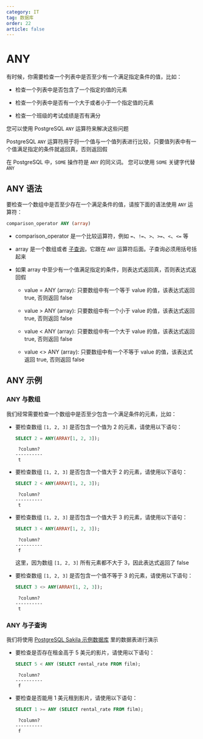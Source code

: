 ```yaml
---
category: IT
tag: 数据库
order: 22
article: false
---
```


# ANY

有时候，你需要检查一个列表中是否至少有一个满足指定条件的值，比如：

- 检查一个列表中是否包含了一个指定的值的元素

- 检查一个列表中是否有一个大于或者小于一个指定值的元素

- 检查一个班级的考试成绩是否有满分

您可以使用 PostgreSQL `ANY` 运算符来解决这些问题

PostgreSQL `ANY` 运算符用于将一个值与一个值列表进行比较，只要值列表中有一个值满足指定的条件就返回真，否则返回假

在 PostgreSQL 中，`SOME` 操作符是 `ANY` 的同义词。 您可以使用 `SOME` 关键字代替 `ANY`

## ANY 语法

要检查一个数组中是否至少存在一个满足条件的值，请按下面的语法使用 `ANY` 运算符：

```sql
comparison_operator ANY (array)
```

- comparison_operator 是一个比较运算符，例如 `=`、`!=`、`>`、`>=`、`<`、`<=` 等

- array 是一个数组或者 [子查询](./subquery.md)，它跟在 `ANY` 运算符后面。子查询必须用括号括起来

- 如果 array 中至少有一个值满足指定的条件，则表达式返回真，否则表达式返回假

    - value = ANY (array): 只要数组中有一个等于 value 的值，该表达式返回 true, 否则返回 false

    - value > ANY (array): 只要数组中有一个小于 value 的值，该表达式返回 true, 否则返回 false

    - value < ANY (array): 只要数组中有一个大于 value 的值，该表达式返回 true, 否则返回 false

    - value <> ANY (array): 只要数组中有一个不等于 value 的值，该表达式返回 true, 否则返回 false


## ANY 示例

### ANY 与数组

我们经常需要检查一个数组中是否至少包含一个满足条件的元素，比如：

- 要检查数组 `[1, 2, 3]` 是否包含一个值为 2 的元素，请使用以下语句：

    ```sql
    SELECT 2 = ANY(ARRAY[1, 2, 3]);
    ```

    ```text
     ?column?
    ----------
     t
    ```

- 要检查数组 `[1, 2, 3]` 是否包含一个值大于 2 的元素，请使用以下语句：

    ```sql
    SELECT 2 < ANY(ARRAY[1, 2, 3]);
    ```

    ```text
     ?column?
    ----------
     t
    ```

- 要检查数组 `[1, 2, 3]` 是否包含一个值大于 3 的元素，请使用以下语句：

    ```sql
    SELECT 3 < ANY(ARRAY[1, 2, 3]);
    ```

    ```text
     ?column?
    ----------
     f
    ```

    这里，因为数组 `[1, 2, 3]` 所有元素都不大于 3，因此表达式返回了 false

- 要检查数组 `[1, 2, 3]` 是否包含一个值不等于 3 的元素，请使用以下语句：

    ```sql
    SELECT 3 <> ANY(ARRAY[1, 2, 3]);
    ```

    ```text
     ?column?
    ----------
     t
    ```

### ANY 与子查询

我们将使用 [PostgreSQL Sakila 示例数据库](../start.md#sakila) 里的数据表进行演示

- 要检查是否存在租金高于 5 美元的影片，请使用以下语句：

    ```sql
    SELECT 5 < ANY (SELECT rental_rate FROM film);
    ```

    ```text
     ?column?
    ----------
     f
    ```

- 要检查是否能用 1 美元租到影片，请使用以下语句：

    ```sql
    SELECT 1 >= ANY (SELECT rental_rate FROM film);
    ```

    ```text
     ?column?
    ----------
     f
    ```